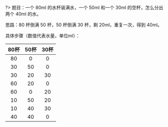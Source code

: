 ?> 题目：一个 80ml 的水杯装满水，一个 50ml 和一个 30ml 的空杯，怎么分出两个 40ml 的水。

思路：80 杯倒满 50 杯，50 杯倒满 30 杯，剩 20ml，重复一次，得到 40ml。

具体步骤（数值代表水量，单位ml）：

| 80杯 | 50杯 | 30杯 |
|:-:|:-:|:-:|
| 80 | 0 | 0 |
| 30 | 50 | 0 |
| 30 | 20 | 30 |
| 60 | 20 | 0 |
| 60 | 0 | 20 |
| 10 | 50 | 20 |
| 10 | 40 | 30 |
| 40 | 40 | 0 |


